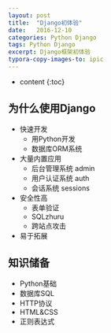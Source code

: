 ```yaml
---
layout: post
title:  "Django初体验"
date:   2016-12-10 
categories: Python Django
tags: Python Django
excerpt: Django框架初体验
typora-copy-images-to: ipic
---
```

* content
{:toc}


## 为什么使用Django

* 快速开发
  * 用Python开发
  * 数据库ORM系统
* 大量内置应用
  * 后台管理系统 admin
  * 用户认证系统 auth
  * 会话系统 sessions
* 安全性高
  * 表单验证
  * SQLzhuru
  * 跨站点攻击
* 易于拓展




## 知识储备

* Python基础
* 数据库SQL
* HTTP协议
* HTML&CSS
* 正则表达式


